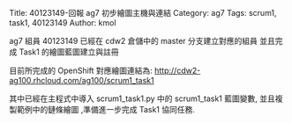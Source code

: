 Title: 40123149-回報 ag7 初步繪圖主機與連結
Category: ag7
Tags: scrum1, task1, 40123149
Author: kmol

ag7 組員 40123149 已經在 cdw2 倉儲中的 master 分支建立對應的組員 並且完成 Task1 的繪圖藍圖建立與註冊

<!-- PELICAN_END_SUMMARY -->

目前所完成的 OpenShift 對應繪圖連結為: <a href="http://cdw2-ag100.rhcloud.com/ag100/scrum1_task1">http://cdw2-ag100.rhcloud.com/ag100/scrum1_task1</a>

其中已經在主程式中導入 scrum1_task1.py 中的 scrum1_task1 藍圖變數, 並且複製範例中的鏈條繪圖 ,準備進一步完成 Task1 協同任務.
